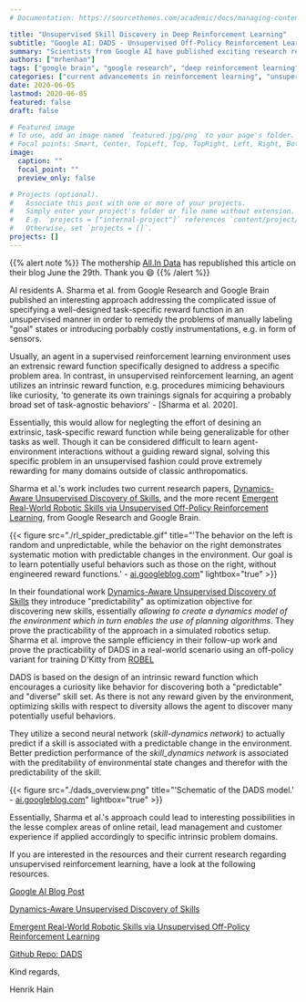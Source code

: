 ```yaml
---
# Documentation: https://sourcethemes.com/academic/docs/managing-content/

title: "Unsupervised Skill Discovery in Deep Reinforcement Learning"
subtitle: "Google AI: DADS - Unsupervised Off-Policy Reinforcement Learning for Skill Discovery"
summary: "Scientists from Google AI have published exciting research regarding unsupervised skill discovery in deep reinforcement learning. Essentially it will be possible to utilize unsupervised learning methods to learn model dynamics and promising skills in an unsupervised, model-free reinforcement learning enviroment, subsequently enabling to use model-based planning methods in model-free reinforcement learning setups."
authors: ["mrhenhan"]
tags: ["google brain", "google research", "deep reinforcement learning", "deep learning", "model based reinforcement learning", "planning in reinforcement learning", "DADS"]
categories: ["current advancements in reinforcement learning", "unsupervised machine learning", "research"]
date: 2020-06-05
lastmod: 2020-06-05
featured: false
draft: false

# Featured image
# To use, add an image named `featured.jpg/png` to your page's folder.
# Focal points: Smart, Center, TopLeft, Top, TopRight, Left, Right, BottomLeft, Bottom, BottomRight.
image:
  caption: ""
  focal_point: ""
  preview_only: false

# Projects (optional).
#   Associate this post with one or more of your projects.
#   Simply enter your project's folder or file name without extension.
#   E.g. `projects = ["internal-project"]` references `content/project/deep-learning/index.md`.
#   Otherwise, set `projects = []`.
projects: []
---
```

{{% alert note %}}
The mothership [All.In Data](https://www.all-in-data.de/de/kuenstliche-intelligenz/unsupervised-skill-discovery-in-deep-reinforcement-learning/) has republished this article on their blog June the 29th. Thank you :smile:
{{% /alert %}}

AI residents A. Sharma et al. from Google Research and Google Brain published an interesting approach addressing the complicated issue of specifying a well-designed task-specific reward function in an unsupervised manner in order to remedy the problems of manually labeling "goal" states or introducing porbably costly instrumentations, e.g. in form of sensors.

Usually, an agent in a supervised reinforcement learning environment uses an extrensic reward function specifically designed to address a specific problem area. In contrast, in unsupervised reinforcement learning, an agent utilizes an intrinsic reward function, e.g. procedures mimicing behaviours like curiosity, 'to generate its own trainings signals for acquiring a probably broad set of task-agnostic behaviors' - [Sharma et al. 2020].

Essentially, this would allow for neglegting the effort of desining an extrinsic, task-specific reward function while being generalizable for other tasks as well. Though it can be considered difficult to learn agent-environment interactions without a guiding reward signal, solving this specific problem in an unsupervised fashion could prove extremely rewarding for many domains outside of classic anthropomatics.

Sharma et al.'s work includes two current research papers, [Dynamics-Aware Unsupervised Discovery of Skills](https://arxiv.org/abs/1907.01657), and the more recent [Emergent Real-World Robotic Skills via Unsupervised Off-Policy Reinforcement Learning](https://arxiv.org/abs/2004.12974), from Google Research and Google Brain.

{{< figure src="./rl_spider_predictable.gif" title="'The behavior on the left is random and unpredictable, while the behavior on the right demonstrates systematic motion with predictable changes in the environment. Our goal is to learn potentially useful behaviors such as those on the right, without engineered reward functions.' - [ai.googleblog.com]( https://ai.googleblog.com/2020/05/dads-unsupervised-reinforcement.html)" lightbox="true" >}}

In their foundational work [Dynamics-Aware Unsupervised Discovery of Skills](https://arxiv.org/abs/1907.01657) they introduce "predictability" as optimization objective for discovering new skills, essentially _allowing to create a dynamics model of the environment which in turn enables the use of planning algorithms_. They prove the practicability of the approach in a simulated robotics setup. Sharma et al. improve the sample efficiency in their follow-up work and prove the practicability of DADS in a real-world scenario using an off-policy variant for training D'Kitty from [ROBEL](https://sites.google.com/view/roboticsbenchmarks/)

DADS is based on the design of an intrinsic reward function which encourages a curiosity like behavior for discovering both a "predictable" and "diverse" skill set. As there is not any reward given by the environment, optimizing skills with respect to diversity allows the agent to discover many potentially useful behaviors.

They utilize a second neural network (_skill-dynamics network_) to actually predict if a skill is associated with a predictable change in the environment. Better prediction performance of the _skill_dynamics network_ is associated with the preditability of environmental state changes and therefor with the predictability of the skill.

{{< figure src="./dads_overview.png" title="'Schematic of the DADS model.' - [ai.googleblog.com]( https://ai.googleblog.com/2020/05/dads-unsupervised-reinforcement.html)" lightbox="true" >}}

Essentially, Sharma et al.'s approach could lead to interesting possibilities in the lesse complex areas of online retail, lead management and customer experience if applied accordingly to specific intrinsic problem domains.

If you are interested in the resources and their current research regarding unsupervised reinforcement learning, have a look at the following resources.

[Google AI Blog Post](https://ai.googleblog.com/2020/05/dads-unsupervised-reinforcement.html)

[Dynamics-Aware Unsupervised Discovery of Skills](https://arxiv.org/abs/1907.01657)

[Emergent Real-World Robotic Skills via Unsupervised Off-Policy Reinforcement Learning](https://arxiv.org/abs/2004.12974)

[Github Repo: DADS](https://github.com/google-research/dads)


Kind regards,

Henrik Hain
